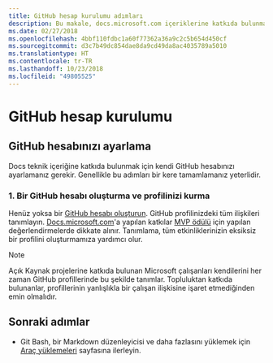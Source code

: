 ```yaml
---
title: GitHub hesap kurulumu adımları
description: Bu makale, docs.microsoft.com içeriklerine katkıda bulunmak için gereken GitHub hesaplarını ayarlama işleminde size yol gösterir.
ms.date: 02/27/2018
ms.openlocfilehash: 4bbf110fdbc1a60f77362a36a9c2c5b654d450cf
ms.sourcegitcommit: d3c7b49dc854dae8da9cd49da8ac4035789a5010
ms.translationtype: HT
ms.contentlocale: tr-TR
ms.lasthandoff: 10/23/2018
ms.locfileid: "49805525"
---
```

# <a name="github-account-setup"></a>GitHub hesap kurulumu

## <a name="set-up-your-github-account"></a>GitHub hesabınızı ayarlama

Docs teknik içeriğine katkıda bulunmak için kendi GitHub hesabınızı ayarlamanız gerekir. Genellikle bu adımları bir kere tamamlamanız yeterlidir.

### <a name="1-create-a-github-account-and-set-up-your-profile"></a>1. Bir GitHub hesabı oluşturma ve profilinizi kurma

Henüz yoksa bir [GitHub hesabı oluşturun](https://github.com/join). GitHub profilinizdeki tüm ilişkileri tanımlayın. [Docs.microsoft.com](https://docs.microsoft.com)'a yapılan katkılar [MVP ödülü](https://mvp.microsoft.com) için yapılan değerlendirmelerde dikkate alınır. Tanımlama, tüm etkinliklerinizin eksiksiz bir profilini oluşturmamıza yardımcı olur.

>[!NOTE]
> Açık Kaynak projelerine katkıda bulunan Microsoft çalışanları kendilerini her zaman GitHub profillerinde bu şekilde tanımlar. Topluluktan katkıda bulunanlar, profillerinin yanlışlıkla bir çalışan ilişkisine işaret etmediğinden emin olmalıdır.

## <a name="next-steps"></a>Sonraki adımlar

* Git Bash, bir Markdown düzenleyicisi ve daha fazlasını yüklemek için [Araç yüklemeleri](get-started-setup-tools.md) sayfasına ilerleyin.
